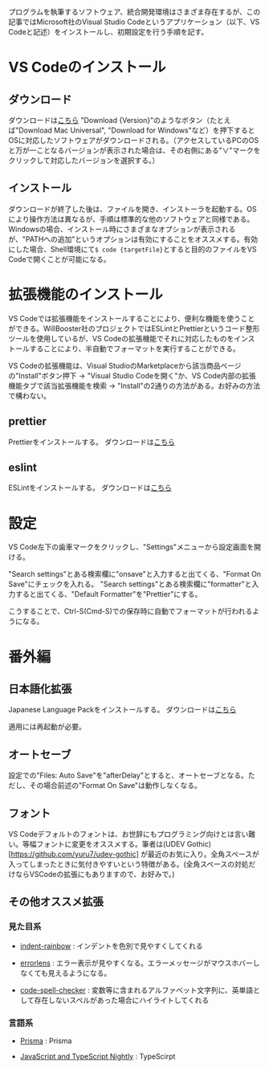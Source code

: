 プログラムを執筆するソフトウェア、統合開発環境はさまざま存在するが、この記事ではMicrosoft社のVisual Studio Codeというアプリケーション（以下、VS Codeと記述）をインストールし、初期設定を行う手順を記す。

# VS Codeのインストール

## ダウンロード

ダウンロードは[こちら](https://code.visualstudio.com/)
"Download {Version}"のようなボタン（たとえば"Download Mac Universal", "Download for Windows"など）を押下するとOSに対応したソフトウェアがダウンロードされる。（アクセスしているPCのOSと万が一ことなるバージョンが表示された場合は、その右側にある"∨"マークをクリックして対応したバージョンを選択する。）

## インストール

ダウンロードが終了した後は、ファイルを開き、インストーラを起動する。OSにより操作方法は異なるが、手順は標準的な他のソフトウェアと同様である。Windowsの場合、インストール時にさまざまなオプションが表示されるが、"PATHへの追加"というオプションは有効にすることをオススメする。有効にした場合、Shell環境にて`$ code {targetFile}`とすると目的のファイルをVS Codeで開くことが可能になる。

# 拡張機能のインストール

VS Codeでは拡張機能をインストールすることにより、便利な機能を使うことができる。WillBooster社のプロジェクトではESLintとPrettierというコード整形ツールを使用しているが、VS Codeの拡張機能でそれに対応したものをインストールすることにより、半自動でフォーマットを実行することができる。

VS Codeの拡張機能は、Visual StudioのMarketplaceから該当商品ページの"Install"ボタン押下 -> "Visual Studio Codeを開く"か、VS Code内部の拡張機能タブで該当拡張機能を検索 -> "Install"の2通りの方法がある。お好みの方法で構わない。

## prettier

Prettierをインストールする。
ダウンロードは[こちら](https://marketplace.visualstudio.com/items?itemName=esbenp.prettier-vscode)

## eslint

ESLintをインストールする。
ダウンロードは[こちら](https://marketplace.visualstudio.com/items?itemName=dbaeumer.vscode-eslint)

# 設定

VS Code左下の歯車マークをクリックし、"Settings"メニューから設定画面を開ける。

"Search settings"とある検索欄に"onsave"と入力すると出てくる、"Format On Save"にチェックを入れる。
"Search settings"とある検索欄に"formatter"と入力すると出てくる、"Default Formatter"を"Prettier"にする。

こうすることで、Ctrl-S(Cmd-S)での保存時に自動でフォーマットが行われるようになる。

# 番外編

## 日本語化拡張

Japanese Language Packをインストールする。
ダウンロードは[こちら](https://marketplace.visualstudio.com/items?itemName=MS-CEINTL.vscode-language-pack-ja)

適用には再起動が必要。

## オートセーブ

設定での"Files: Auto Save"を"afterDelay"とすると、オートセーブとなる。ただし、その場合前述の"Format On Save"は動作しなくなる。

## フォント

VS Codeデフォルトのフォントは、お世辞にもプログラミング向けとは言い難い。等幅フォントに変更をオススメする。筆者は(UDEV Gothic)[https://github.com/yuru7/udev-gothic] が最近のお気に入り。全角スペースが入ってしまったときに気付きやすいという特徴がある。(全角スペースの対処だけならVSCodeの拡張にもありますので、お好みで。)


## その他オススメ拡張

### 見た目系
- [indent-rainbow](https://marketplace.visualstudio.com/items?itemName=oderwat.indent-rainbow) : インデントを色別で見やすくしてくれる

- [errorlens](https://marketplace.visualstudio.com/items?itemName=usernamehw.errorlens) : エラー表示が見やすくなる。エラーメッセージがマウスホバーしなくても見えるようになる。

- [code-spell-checker](https://marketplace.visualstudio.com/items?itemName=streetsidesoftware.code-spell-checker) : 変数等に含まれるアルファベット文字列に、英単語として存在しないスペルがあった場合にハイライトしてくれる

### 言語系

- [Prisma](https://marketplace.visualstudio.com/items?itemName=Prisma.prisma) : Prisma

- [JavaScript and TypeScript Nightly](https://marketplace.visualstudio.com/items?itemName=mikestead.dotenv) : TypeScirpt
